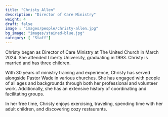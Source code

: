 ```yaml
---
title: "Christy Allen"
description: "Director of Care Ministry"
weight: 4
draft: false
image : "images/people/christy-allen.jpg"
bg_image: "images/stained-blue.jpg"
category: [ "Staff"]
---
```


Christy began as Director of Care Ministry at The United Church in March 2024. She attended Liberty University, graduating in 1993. Christy is married and has three children.

With 30 years of ministry training and experience, Christy has served alongside Pastor Wade in various churches. She has engaged with people of all ages and backgrounds through both her professional and volunteer work. Additionally, she has an extensive history of coordinating and facilitating groups.

In her free time, Christy enjoys exercising, traveling, spending time with her adult children, and discovering cozy restaurants.

